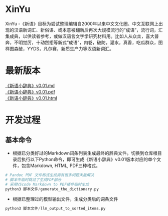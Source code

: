 # XinYu
XinYu -《新语》目标为尝试整理编辑自2000年以来中文文化圈、中文互联网上出现的汉语新词汇、新俗语、或本意被翻新后再次大规模流行的“成语”，流行词，汇集成典，以供读者参考，或做汉语言文字学研究材料用。比如人从众𠈌，喜大普奔，不明觉厉，十动然拒等新式“成语”，内卷，破防，灌水，真香，吃瓜群众，图样图森破，YYDS，凡尔赛，新质生产力等汉语新词汇。

# 最新版本
[《新语小辞典》v0.01.md](./辞典输出目录/《新语小辞典》v0.01.md)  
[《新语小辞典》v0.01.pdf](./辞典输出目录/《新语小辞典》v0.01.pdf)  
[《新语小辞典》v0.01.html](./辞典输出目录/《新语小辞典》v0.01.html)  

# 开发过程

## 基本命令
- 根据已分类好过的Markdown词条列表生成最终的辞典文件。切换到仓库根目录后执行以下Python命令，即可生成《新语小辞典》v0.01版本对应的单个文件，包含Markdown, HTML, PDF三种格式。
```python
# Pandoc PDF 文件格式生成尚有很多问题未能解决
# 脚本中临时跳过了生成PDF部分
# 采用VScode Markdown to PDF插件临时生成
python3 脚本文件/generate_the_dictionary.py
```

- 根据已整理过的模型输出文件，生成分类后的词条文件
```python
python3 脚本文件/llm_output_to_sorted_items.py
```
